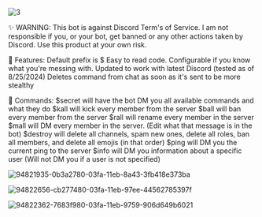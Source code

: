 ![3](https://github.com/user-attachments/assets/1e51d526-041d-4bc6-9536-ca4baea539e4)











✨ WARNING:
This bot is against Discord Term's of Service. I am not responsible if you, or your bot, get banned or any other actions taken by Discord. Use this product at your own risk.

🔮 Features:
Default prefix is $
Easy to read code. Configurable if you know what you're messing with.
Updated to work with latest Discord (tested as of 8/25/2024)
Deletes command from chat as soon as it's sent to be more stealthy

🤖 Commands:
$secret will have the bot DM you all available commands and what they do
$kall will kick every member from the server
$ball will ban every member from the server
$rall will rename every member in the server
$mall will DM every member in the server. (Edit what that message is in the bot)
$destroy will delete all channels, spam new ones, delete all roles, ban all members, and delete all emojis (in that order)
$ping will DM you the current ping to the server
$info will DM you information about a specific user (Will not DM you if a user is not specified)





![94821935-0b3a2780-03fa-11eb-8a43-3fb418e373ba](https://github.com/user-attachments/assets/8a593636-66dc-4985-acfc-345ade3c5308)




![94822656-cb277480-03fa-11eb-97ee-44562785397f](https://github.com/user-attachments/assets/f01b190c-5734-4334-820c-709cfc1d5b72)




![94822362-7683f980-03fa-11eb-9759-906d649b6021](https://github.com/user-attachments/assets/387572d6-c448-44a1-be24-36f324d93fa4)
